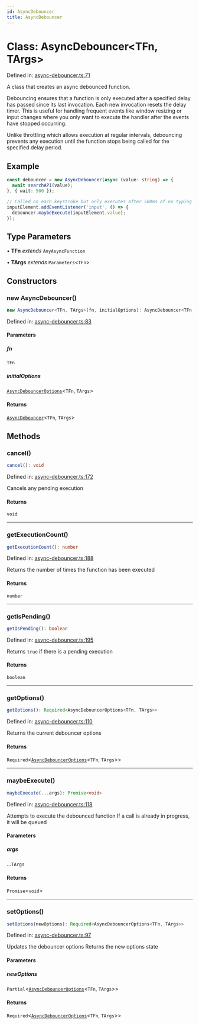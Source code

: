 ```yaml
---
id: AsyncDebouncer
title: AsyncDebouncer
---
```


<!-- DO NOT EDIT: this page is autogenerated from the type comments -->

# Class: AsyncDebouncer\<TFn, TArgs\>

Defined in: [async-debouncer.ts:71](https://github.com/TanStack/pacer/blob/main/packages/pacer/src/async-debouncer.ts#L71)

A class that creates an async debounced function.

Debouncing ensures that a function is only executed after a specified delay has passed since its last invocation.
Each new invocation resets the delay timer. This is useful for handling frequent events like window resizing
or input changes where you only want to execute the handler after the events have stopped occurring.

Unlike throttling which allows execution at regular intervals, debouncing prevents any execution until
the function stops being called for the specified delay period.

## Example

```ts
const debouncer = new AsyncDebouncer(async (value: string) => {
  await searchAPI(value);
}, { wait: 500 });

// Called on each keystroke but only executes after 500ms of no typing
inputElement.addEventListener('input', () => {
  debouncer.maybeExecute(inputElement.value);
});
```

## Type Parameters

• **TFn** *extends* `AnyAsyncFunction`

• **TArgs** *extends* `Parameters`\<`TFn`\>

## Constructors

### new AsyncDebouncer()

```ts
new AsyncDebouncer<TFn, TArgs>(fn, initialOptions): AsyncDebouncer<TFn, TArgs>
```

Defined in: [async-debouncer.ts:83](https://github.com/TanStack/pacer/blob/main/packages/pacer/src/async-debouncer.ts#L83)

#### Parameters

##### fn

`TFn`

##### initialOptions

[`AsyncDebouncerOptions`](../interfaces/asyncdebounceroptions.md)\<`TFn`, `TArgs`\>

#### Returns

[`AsyncDebouncer`](asyncdebouncer.md)\<`TFn`, `TArgs`\>

## Methods

### cancel()

```ts
cancel(): void
```

Defined in: [async-debouncer.ts:172](https://github.com/TanStack/pacer/blob/main/packages/pacer/src/async-debouncer.ts#L172)

Cancels any pending execution

#### Returns

`void`

***

### getExecutionCount()

```ts
getExecutionCount(): number
```

Defined in: [async-debouncer.ts:188](https://github.com/TanStack/pacer/blob/main/packages/pacer/src/async-debouncer.ts#L188)

Returns the number of times the function has been executed

#### Returns

`number`

***

### getIsPending()

```ts
getIsPending(): boolean
```

Defined in: [async-debouncer.ts:195](https://github.com/TanStack/pacer/blob/main/packages/pacer/src/async-debouncer.ts#L195)

Returns `true` if there is a pending execution

#### Returns

`boolean`

***

### getOptions()

```ts
getOptions(): Required<AsyncDebouncerOptions<TFn, TArgs>>
```

Defined in: [async-debouncer.ts:110](https://github.com/TanStack/pacer/blob/main/packages/pacer/src/async-debouncer.ts#L110)

Returns the current debouncer options

#### Returns

`Required`\<[`AsyncDebouncerOptions`](../interfaces/asyncdebounceroptions.md)\<`TFn`, `TArgs`\>\>

***

### maybeExecute()

```ts
maybeExecute(...args): Promise<void>
```

Defined in: [async-debouncer.ts:118](https://github.com/TanStack/pacer/blob/main/packages/pacer/src/async-debouncer.ts#L118)

Attempts to execute the debounced function
If a call is already in progress, it will be queued

#### Parameters

##### args

...`TArgs`

#### Returns

`Promise`\<`void`\>

***

### setOptions()

```ts
setOptions(newOptions): Required<AsyncDebouncerOptions<TFn, TArgs>>
```

Defined in: [async-debouncer.ts:97](https://github.com/TanStack/pacer/blob/main/packages/pacer/src/async-debouncer.ts#L97)

Updates the debouncer options
Returns the new options state

#### Parameters

##### newOptions

`Partial`\<[`AsyncDebouncerOptions`](../interfaces/asyncdebounceroptions.md)\<`TFn`, `TArgs`\>\>

#### Returns

`Required`\<[`AsyncDebouncerOptions`](../interfaces/asyncdebounceroptions.md)\<`TFn`, `TArgs`\>\>
